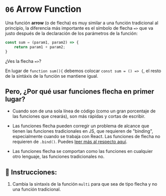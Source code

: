 # `06` Arrow Function
Una función **arrow** (o de flecha) es muy similar a una función tradicional al principio, la diferencia más importante es el símbolo de flecha `=>` que va justo después de la declaración de los parámetros de la función:

```Javascript
const sum = (param1, param2) => {
    return param1 + param2;
}
```
¿Ves la flecha `=>`?

En lugar de `function sum(){` debemos colocar `const sum = () => {`, el resto de la sintáxis de la función se mantiene igual.

## Pero, ¿Por qué usar funciones flecha en primer lugar?
- Cuando son de una sola línea de código (como un gran porcentaje de las funciones que crearás), son más rápidas y cortas de escribir.

- Las funciones flecha pueden corregir un problema de alcance que tienen las funciones tradicionales en JS, que requieren de "binding", especialmente cuando se trabaja con React. Las funciones de flecha no requieren de `.bind()`. Puedes [leer más al respecto aquí](https://stackoverflow.com/questions/52979915/why-we-dont-need-to-bind-the-arrow-function-in-react).

- Las funciones flecha se comportan como las funciones en cualquier otro lenguaje, las funciones tradicionales no.

## 📝 Instrucciones:
1. Cambia la sintaxis de la función `multi` para que sea de tipo flecha y no una función tradicional.